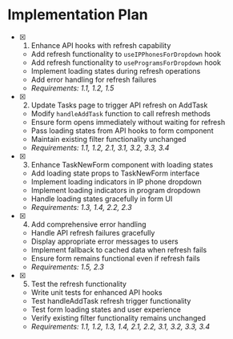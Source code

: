# Implementation Plan

- [x] 1. Enhance API hooks with refresh capability





  - Add refresh functionality to `useIPPhonesForDropdown` hook
  - Add refresh functionality to `useProgramsForDropdown` hook  
  - Implement loading states during refresh operations
  - Add error handling for refresh failures
  - _Requirements: 1.1, 1.2, 1.5_

- [x] 2. Update Tasks page to trigger API refresh on AddTask





  - Modify `handleAddTask` function to call refresh methods
  - Ensure form opens immediately without waiting for refresh
  - Pass loading states from API hooks to form component
  - Maintain existing filter functionality unchanged
  - _Requirements: 1.1, 1.2, 2.1, 3.1, 3.2, 3.3, 3.4_

- [x] 3. Enhance TaskNewForm component with loading states





  - Add loading state props to TaskNewForm interface
  - Implement loading indicators in IP phone dropdown
  - Implement loading indicators in program dropdown
  - Handle loading states gracefully in form UI
  - _Requirements: 1.3, 1.4, 2.2, 2.3_

- [x] 4. Add comprehensive error handling





  - Handle API refresh failures gracefully
  - Display appropriate error messages to users
  - Implement fallback to cached data when refresh fails
  - Ensure form remains functional even if refresh fails
  - _Requirements: 1.5, 2.3_

- [x] 5. Test the refresh functionality





  - Write unit tests for enhanced API hooks
  - Test handleAddTask refresh trigger functionality
  - Test form loading states and user experience
  - Verify existing filter functionality remains unchanged
  - _Requirements: 1.1, 1.2, 1.3, 1.4, 2.1, 2.2, 3.1, 3.2, 3.3, 3.4_